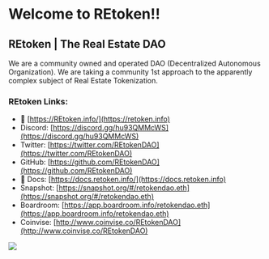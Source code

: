 # Welcome to REtoken!!

## REtoken | The Real Estate DAO

We are a community owned and operated DAO (Decentralized Autonomous Organization).  We are taking a community 1st approach to the apparently complex subject of Real Estate Tokenization.

### REtoken Links:

* :link: [https://REtoken.info/](https://retoken.info)
* Discord: [https://discord.gg/hu93QMMcWS](https://discord.gg/hu93QMMcWS)
* Twitter: [https://twitter.com/REtokenDAO](https://twitter.com/REtokenDAO)
* GitHub: [https://github.com/REtokenDAO](https://github.com/REtokenDAO)
* :notebook: Docs: [https://docs.retoken.info/](https://docs.retoken.info)
* Snapshot: [https://snapshot.org/#/retokendao.eth](https://snapshot.org/#/retokendao.eth)
* Boardroom: [https://app.boardroom.info/retokendao.eth](https://app.boardroom.info/retokendao.eth)
* Coinvise: [http://www.coinvise.co/REtokenDAO](http://www.coinvise.co/REtokenDAO)

![](.gitbook/assets/logo\_REtoken.png)

